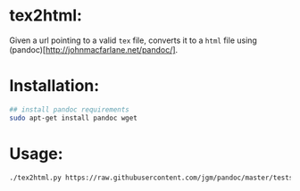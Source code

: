 # tex2html: 

Given a url pointing to a valid `tex` file, converts it to a `html` file using (pandoc)[http://johnmacfarlane.net/pandoc/].

# Installation: 

```bash
## install pandoc requirements 
sudo apt-get install pandoc wget
```

# Usage:

```bash
./tex2html.py https://raw.githubusercontent.com/jgm/pandoc/master/tests/latex-reader.latex > output.html
```
